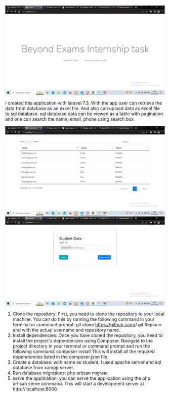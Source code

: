 ![Screenshot of my app](./public/screenshot/myapp-1.png)

I created this application with laravel 7.3. With the app user can retrieve the data from database as an excel file. And also can upload data as excel file to sql database. sql database data can be viewed as a table with pagination and one can search the name, email, phone using search box.

![Screenshot of my app](./public/screenshot/myapp-2.png)
![Screenshot of my app](./public/screenshot/myapp-3.png)

1.  Clone the repository: First, you need to clone the repository to your local machine. You can do this by running the following command in your terminal or command prompt:
    git clone https://github.com/<username>/<repository>.git
    Replace <username> and <repository> with the actual username and repository name.
2.  Install dependencies: Once you have cloned the repository, you need to install the project's dependencies using Composer. Navigate to the project directory in your terminal or command prompt and run the following command:
    composer install
    This will install all the required dependencies listed in the composer.json file.
3.  Create a database: with name as student. I used apache server and sql database from xampp server.
4.  Run database migrations: php artisan migrate
5.  serve the application: you can serve the application using the php artisan serve command. This will start a development server at http://localhost:8000.
